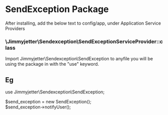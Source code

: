 # SendException Package
 After installing, add the below text to config/app, under Application Service Providers
### \Jimmyjetter\Sendexception\SendExceptionServiceProvider::class 

Import Jimmyjetter\Sendexception\SendException to anyfile you will be using the package in with the "use" keyword.
## Eg
use Jimmyjetter\Sendexception\SendException;  

$send_exception = new SendException();  
$send_exception->notifyUser();

